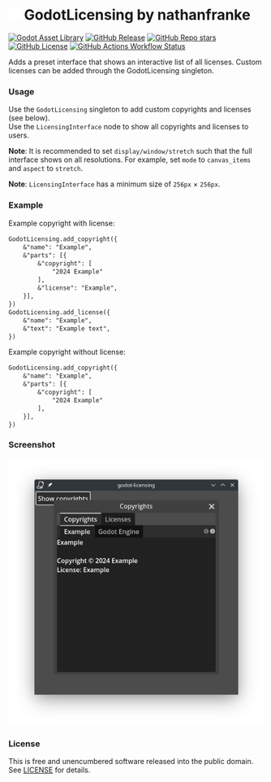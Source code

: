 # <img src="static/godot-licensing.svg" width=24> GodotLicensing by nathanfranke

[![Godot Asset Library](https://img.shields.io/badge/download-_?label=Godot%20Asset%20Library&color=blue)](https://godotengine.org/asset-library/asset/1079)
[![GitHub Release](https://img.shields.io/github/v/release/nathanfranke/godot-licensing)](https://github.com/nathanfranke/godot-licensing/releases/latest)
[![GitHub Repo stars](https://img.shields.io/github/stars/nathanfranke/godot-licensing?style=flat)](https://github.com/nathanfranke/godot-licensing)
[![GitHub License](https://img.shields.io/github/license/nathanfranke/godot-licensing?color=brightgreen)](https://github.com/nathanfranke/godot-licensing/blob/main/LICENSE)
[![GitHub Actions Workflow Status](https://img.shields.io/github/actions/workflow/status/nathanfranke/godot-licensing/builds.yml)](https://github.com/nathanfranke/godot-licensing/actions)

Adds a preset interface that shows an interactive list of all licenses. Custom licenses can be added through the GodotLicensing singleton.

### Usage

Use the `GodotLicensing` singleton to add custom copyrights and licenses (see below). \
Use the `LicensingInterface` node to show all copyrights and licenses to users.

**Note**: It is recommended to set `display/window/stretch` such that the full interface shows on all resolutions. For example, set `mode` to `canvas_items` and `aspect` to `stretch`.

**Note**: `LicensingInterface` has a minimum size of `256px` × `256px`.

### Example

Example copyright with license:

```gdscript
GodotLicensing.add_copyright({
	&"name": "Example",
	&"parts": [{
		&"copyright": [
			"2024 Example"
		],
		&"license": "Example",
	}],
})
GodotLicensing.add_license({
	&"name": "Example",
	&"text": "Example text",
})
```

Example copyright without license:

```gdscript
GodotLicensing.add_copyright({
	&"name": "Example",
	&"parts": [{
		&"copyright": [
			"2024 Example"
		],
	}],
})
```

### Screenshot

![example screenshot](https://raw.githubusercontent.com/nathanfranke/godot-licensing/refs/heads/main/static/example.png)

### License

This is free and unencumbered software released into the public domain. See [LICENSE](https://github.com/nathanfranke/godot-licensing/blob/main/LICENSE) for details.
